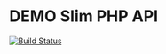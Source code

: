# DEMO Slim PHP API
[![Build Status](https://travis-ci.org/markparolisi/slim-api.svg?branch=master)](https://travis-ci.org/markparolisi/slim-api.svg?branch=master)

